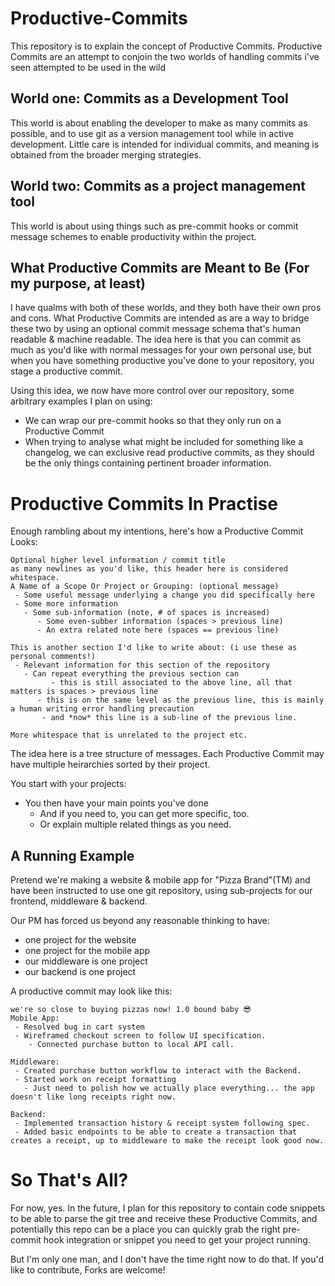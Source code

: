 # Productive-Commits
This repository is to explain the concept of Productive Commits.
Productive Commits are an attempt to conjoin the two worlds of handling commits i've seen attempted to be used in the wild

## World one: Commits as a Development Tool
This world is about enabling the developer to make as many commits as possible, and to use git as a version management tool while in active development.
Little care is intended for individual commits, and meaning is obtained from the broader merging strategies.

## World two: Commits as a project management tool
This world is about using things such as pre-commit hooks or commit message schemes to enable productivity within the project. 

## What Productive Commits are Meant to Be (For my purpose, at least)
I have qualms with both of these worlds, and they both have their own pros and cons. 
What Productive Commits are intended as are a way to bridge these two by using an optional commit message schema that's human readable & machine readable.
The idea here is that you can commit as much as you'd like with normal messages for your own personal use, but when you have something productive you've done to your repository, you stage a productive commit.

Using this idea, we now have more control over our repository, some arbitrary examples I plan on using:
 - We can wrap our pre-commit hooks so that they only run on a Productive Commit
 - When trying to analyse what might be included for something like a changelog, we can exclusive read productive commits, as they should be the only things containing pertinent broader information.

# Productive Commits In Practise
Enough rambling about my intentions, here's how a Productive Commit Looks:
```
Optional higher level information / commit title
as many newlines as you'd like, this header here is considered whitespace.
A Name of a Scope Or Project or Grouping: (optional message)
 - Some useful message underlying a change you did specifically here
 - Some more information
   - Some sub-information (note, # of spaces is increased)
      - Some even-subber information (spaces > previous line)
      - An extra related note here (spaces == previous line)

This is another section I'd like to write about: (i use these as personal comments!)
 - Relevant information for this section of the repository
   - Can repeat everything the previous section can
         - this is still associated to the above line, all that matters is spaces > previous line
      - this is on the same level as the previous line, this is mainly a human writing error handling precaution
       - and *now* this line is a sub-line of the previous line.

More whitespace that is unrelated to the project etc.
```
The idea here is a tree structure of messages. Each Productive Commit may have multiple heirarchies sorted by their project.

You start with your projects:
  - You then have your main points you've done
     - And if you need to, you can get more specific, too.
     - Or explain multiple related things as you need.

## A Running Example
Pretend we're making a website & mobile app for "Pizza Brand"(TM) and have been instructed to use one git repository, using sub-projects for our frontend, middleware & backend.

Our PM has forced us beyond any reasonable thinking to have:
- one project for the website
- one project for the mobile app
- our middleware is one project
- our backend is one project

A productive commit may look like this:
```
we're so close to buying pizzas now! 1.0 bound baby 😎
Mobile App:
 - Resolved bug in cart system
 - Wireframed checkout screen to follow UI specification.
    - Connected purchase button to local API call.

Middleware:
 - Created purchase button workflow to interact with the Backend.
 - Started work on receipt formatting
   - Just need to polish how we actually place everything... the app doesn't like long receipts right now.

Backend:
 - Implemented transaction history & receipt system following spec.
 - Added basic endpoints to be able to create a transaction that creates a receipt, up to middleware to make the receipt look good now.
```


# So That's All?
For now, yes. 
In the future, I plan for this repository to contain code snippets to be able to parse the git tree and receive these Productive Commits, and potentially this repo can be a place you can quickly grab the right pre-commit hook integration or snippet you need to get your project running.

But I'm only one man, and I don't have the time right now to do that. If you'd like to contribute, Forks are welcome!
